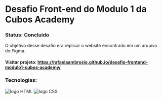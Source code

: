# Desafio Front-end do Modulo 1 da Cubos Academy

### Status: Concluido
O objetivo desse desafio era replicar o website encontrado em um arquivo do Figma. 
#### Visitar projeto: https://rafaelaambrosio.github.io/desafio-frontend-modulo1-cubos-academy/



### Tecnologias:
<div style="display: inline_block">
   <img align="center" alt="logo HTML" src="https://img.shields.io/badge/HTML5-E34F26?style=for-the-badge&logo=html5&logoColor=white" />
   <img align="center" alt="logo CSS" src="https://img.shields.io/badge/CSS3-1572B6?style=for-the-badge&logo=css3&logoColor=white" />
</div>
